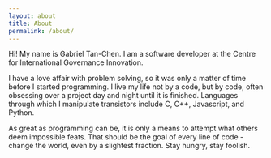 ```yaml
---
layout: about
title: About
permalink: /about/
---
```


Hi! My name is Gabriel Tan-Chen. I am a software developer at the Centre for International Governance Innovation.

I have a love affair with problem solving, so it was only a matter of time before I started programming. I live my life not by a code, but by code, often obsessing over a project day and night until it is finished. Languages through which I manipulate transistors include C, C++, Javascript, and Python.

As great as programming can be, it is only a means to attempt what others deem impossible feats. That should be the goal of every line of code - change the world, even by a slightest fraction. Stay hungry, stay foolish.
